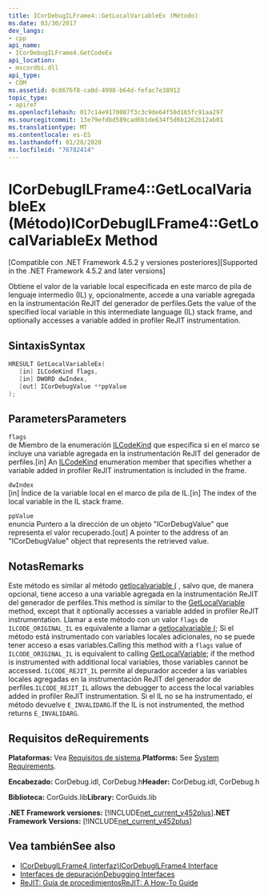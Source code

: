 ```yaml
---
title: ICorDebugILFrame4::GetLocalVariableEx (Método)
ms.date: 03/30/2017
dev_langs:
- cpp
api_name:
- ICorDebugILFrame4.GetCodeEx
api_location:
- mscordbi.dll
api_type:
- COM
ms.assetid: 0c8676f8-ca0d-4998-b64d-fefac7e38912
topic_type:
- apiref
ms.openlocfilehash: 017c14e9170087f3c3c9de64f50d165fc91aa297
ms.sourcegitcommit: 13e79efdbd589cad6b1de634f5d6b1262b12ab01
ms.translationtype: MT
ms.contentlocale: es-ES
ms.lasthandoff: 01/28/2020
ms.locfileid: "76782414"
---
```

# <a name="icordebugilframe4getlocalvariableex-method"></a><span data-ttu-id="c217d-102">ICorDebugILFrame4::GetLocalVariableEx (Método)</span><span class="sxs-lookup"><span data-stu-id="c217d-102">ICorDebugILFrame4::GetLocalVariableEx Method</span></span>
<span data-ttu-id="c217d-103">[Compatible con .NET Framework 4.5.2 y versiones posteriores]</span><span class="sxs-lookup"><span data-stu-id="c217d-103">[Supported in the .NET Framework 4.5.2 and later versions]</span></span>  
  
 <span data-ttu-id="c217d-104">Obtiene el valor de la variable local especificada en este marco de pila de lenguaje intermedio (IL) y, opcionalmente, accede a una variable agregada en la instrumentación ReJIT del generador de perfiles.</span><span class="sxs-lookup"><span data-stu-id="c217d-104">Gets the value of the specified local variable in this intermediate language (IL) stack frame, and optionally accesses a variable added in profiler ReJIT instrumentation.</span></span>  
  
## <a name="syntax"></a><span data-ttu-id="c217d-105">Sintaxis</span><span class="sxs-lookup"><span data-stu-id="c217d-105">Syntax</span></span>  
  
```cpp
HRESULT GetLocalVariableEx(  
   [in] ILCodeKind flags,   
   [in] DWORD dwIndex,   
   [out] ICorDebugValue **ppValue  
);  
```  
  
## <a name="parameters"></a><span data-ttu-id="c217d-106">Parameters</span><span class="sxs-lookup"><span data-stu-id="c217d-106">Parameters</span></span>  
 `flags`  
 <span data-ttu-id="c217d-107">de Miembro de la enumeración [ILCodeKind](ilcodekind-enumeration.md) que especifica si en el marco se incluye una variable agregada en la instrumentación ReJIT del generador de perfiles.</span><span class="sxs-lookup"><span data-stu-id="c217d-107">[in] An [ILCodeKind](ilcodekind-enumeration.md) enumeration member that specifies whether a variable added in profiler ReJIT instrumentation is included in the frame.</span></span>  
  
 `dwIndex`  
 <span data-ttu-id="c217d-108">[in] Índice de la variable local en el marco de pila de IL.</span><span class="sxs-lookup"><span data-stu-id="c217d-108">[in] The index of the local variable in the IL stack frame.</span></span>  
  
 `ppValue`  
 <span data-ttu-id="c217d-109">enuncia Puntero a la dirección de un objeto "ICorDebugValue" que representa el valor recuperado.</span><span class="sxs-lookup"><span data-stu-id="c217d-109">[out] A pointer to the address of an "ICorDebugValue" object that represents the retrieved value.</span></span>  
  
## <a name="remarks"></a><span data-ttu-id="c217d-110">Notas</span><span class="sxs-lookup"><span data-stu-id="c217d-110">Remarks</span></span>  
 <span data-ttu-id="c217d-111">Este método es similar al método [getlocalvariable (](icordebugilframe-getlocalvariable-method.md) , salvo que, de manera opcional, tiene acceso a una variable agregada en la instrumentación ReJIT del generador de perfiles.</span><span class="sxs-lookup"><span data-stu-id="c217d-111">This method is similar to the [GetLocalVariable](icordebugilframe-getlocalvariable-method.md) method, except that it optionally accesses a variable added in profiler ReJIT instrumentation.</span></span> <span data-ttu-id="c217d-112">Llamar a este método con un valor `flags` de `ILCODE_ORIGINAL_IL` es equivalente a llamar a [getlocalvariable (](icordebugilframe-getlocalvariable-method.md); Si el método está instrumentado con variables locales adicionales, no se puede tener acceso a esas variables.</span><span class="sxs-lookup"><span data-stu-id="c217d-112">Calling this method with a `flags` value of `ILCODE_ORIGINAL_IL` is equivalent to calling [GetLocalVariable](icordebugilframe-getlocalvariable-method.md); if the method is instrumented with additional local variables, those variables cannot be accessed.</span></span> <span data-ttu-id="c217d-113">`ILCODE_REJIT_IL` permite al depurador acceder a las variables locales agregadas en la instrumentación ReJIT del generador de perfiles.</span><span class="sxs-lookup"><span data-stu-id="c217d-113">`ILCODE_REJIT_IL` allows the debugger to access the local variables added in profiler ReJIT instrumentation.</span></span> <span data-ttu-id="c217d-114">Si el IL no se ha instrumentado, el método devuelve `E_INVALIDARG`.</span><span class="sxs-lookup"><span data-stu-id="c217d-114">If the IL is not instrumented, the method returns `E_INVALIDARG`.</span></span>  
  
## <a name="requirements"></a><span data-ttu-id="c217d-115">Requisitos de</span><span class="sxs-lookup"><span data-stu-id="c217d-115">Requirements</span></span>  
 <span data-ttu-id="c217d-116">**Plataformas:** Vea [Requisitos de sistema](../../../../docs/framework/get-started/system-requirements.md).</span><span class="sxs-lookup"><span data-stu-id="c217d-116">**Platforms:** See [System Requirements](../../../../docs/framework/get-started/system-requirements.md).</span></span>  
  
 <span data-ttu-id="c217d-117">**Encabezado:** CorDebug.idl, CorDebug.h</span><span class="sxs-lookup"><span data-stu-id="c217d-117">**Header:** CorDebug.idl, CorDebug.h</span></span>  
  
 <span data-ttu-id="c217d-118">**Biblioteca:** CorGuids.lib</span><span class="sxs-lookup"><span data-stu-id="c217d-118">**Library:** CorGuids.lib</span></span>  
  
 <span data-ttu-id="c217d-119">**.NET Framework versiones:** [!INCLUDE[net_current_v452plus](../../../../includes/net-current-v452plus-md.md)]</span><span class="sxs-lookup"><span data-stu-id="c217d-119">**.NET Framework Versions:** [!INCLUDE[net_current_v452plus](../../../../includes/net-current-v452plus-md.md)]</span></span>  
  
## <a name="see-also"></a><span data-ttu-id="c217d-120">Vea también</span><span class="sxs-lookup"><span data-stu-id="c217d-120">See also</span></span>

- [<span data-ttu-id="c217d-121">ICorDebugILFrame4 (interfaz)</span><span class="sxs-lookup"><span data-stu-id="c217d-121">ICorDebugILFrame4 Interface</span></span>](icordebugilframe4-interface.md)
- [<span data-ttu-id="c217d-122">Interfaces de depuración</span><span class="sxs-lookup"><span data-stu-id="c217d-122">Debugging Interfaces</span></span>](debugging-interfaces.md)
- [<span data-ttu-id="c217d-123">ReJIT: Guía de procedimientos</span><span class="sxs-lookup"><span data-stu-id="c217d-123">ReJIT: A How-To Guide</span></span>](https://docs.microsoft.com/archive/blogs/davbr/rejit-a-how-to-guide)

